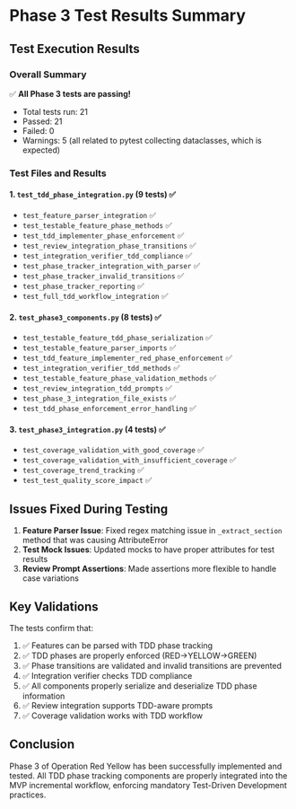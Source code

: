 # Phase 3 Test Results Summary

## Test Execution Results

### Overall Summary
✅ **All Phase 3 tests are passing!**

- Total tests run: 21
- Passed: 21
- Failed: 0
- Warnings: 5 (all related to pytest collecting dataclasses, which is expected)

### Test Files and Results

#### 1. `test_tdd_phase_integration.py` (9 tests) ✅
- `test_feature_parser_integration` ✅
- `test_testable_feature_phase_methods` ✅
- `test_tdd_implementer_phase_enforcement` ✅
- `test_review_integration_phase_transitions` ✅
- `test_integration_verifier_tdd_compliance` ✅
- `test_phase_tracker_integration_with_parser` ✅
- `test_phase_tracker_invalid_transitions` ✅
- `test_phase_tracker_reporting` ✅
- `test_full_tdd_workflow_integration` ✅

#### 2. `test_phase3_components.py` (8 tests) ✅
- `test_testable_feature_tdd_phase_serialization` ✅
- `test_testable_feature_parser_imports` ✅
- `test_tdd_feature_implementer_red_phase_enforcement` ✅
- `test_integration_verifier_tdd_methods` ✅
- `test_testable_feature_phase_validation_methods` ✅
- `test_review_integration_tdd_prompts` ✅
- `test_phase_3_integration_file_exists` ✅
- `test_tdd_phase_enforcement_error_handling` ✅

#### 3. `test_phase3_integration.py` (4 tests) ✅
- `test_coverage_validation_with_good_coverage` ✅
- `test_coverage_validation_with_insufficient_coverage` ✅
- `test_coverage_trend_tracking` ✅
- `test_test_quality_score_impact` ✅

## Issues Fixed During Testing

1. **Feature Parser Issue**: Fixed regex matching issue in `_extract_section` method that was causing AttributeError
2. **Test Mock Issues**: Updated mocks to have proper attributes for test results
3. **Review Prompt Assertions**: Made assertions more flexible to handle case variations

## Key Validations

The tests confirm that:
1. ✅ Features can be parsed with TDD phase tracking
2. ✅ TDD phases are properly enforced (RED→YELLOW→GREEN)
3. ✅ Phase transitions are validated and invalid transitions are prevented
4. ✅ Integration verifier checks TDD compliance
5. ✅ All components properly serialize and deserialize TDD phase information
6. ✅ Review integration supports TDD-aware prompts
7. ✅ Coverage validation works with TDD workflow

## Conclusion

Phase 3 of Operation Red Yellow has been successfully implemented and tested. All TDD phase tracking components are properly integrated into the MVP incremental workflow, enforcing mandatory Test-Driven Development practices.